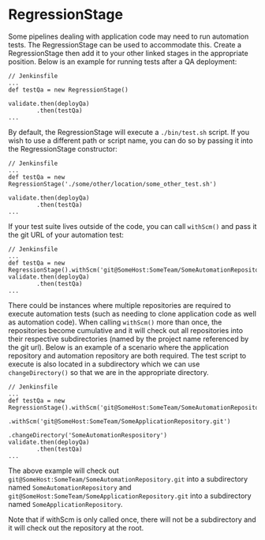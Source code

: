 # RegressionStage

Some pipelines dealing with application code may need to run automation tests. The RegressionStage can be used to accommodate this. Create a RegressionStage then add it to your other linked stages in the appropriate position. Below is an example for running tests after a QA deployment:
```
// Jenkinsfile
...
def testQa = new RegressionStage()

validate.then(deployQa)
        .then(testQa)
...
```

By default, the RegressionStage will execute a `./bin/test.sh` script. If you wish to use a different path or script name, you can do so by passing it into the RegressionStage constructor:
```
// Jenkinsfile
...
def testQa = new RegressionStage('./some/other/location/some_other_test.sh')

validate.then(deployQa)
        .then(testQa)
...
```

If your test suite lives outside of the code, you can call `withScm()` and pass it the git URL of your automation test:
```
// Jenkinsfile
...
def testQa = new RegressionStage().withScm('git@SomeHost:SomeTeam/SomeAutomationRepository.git')
validate.then(deployQa)
        .then(testQa)
...

```

There could be instances where multiple repositories are required to execute automation tests (such as needing to clone application code as well as automation code). When calling `withScm()` more than once, the repositories become cumulative and it will check out all repositories into their respective subdirectories (named by the project name referenced by the git url). Below is an example of a scenario where the application repository and automation repository are both required. The test script to execute is also located in a subdirectory which we can use `changeDirectory()` so that we are in the appropriate directory.

```
// Jenkinsfile
...
def testQa = new RegressionStage().withScm('git@SomeHost:SomeTeam/SomeAutomationRepository.git')
                                  .withScm('git@SomeHost:SomeTeam/SomeApplicationRepository.git')
                                  .changeDirectory('SomeAutomationRespository')
validate.then(deployQa)
        .then(testQa)
...
```
The above example will check out `git@SomeHost:SomeTeam/SomeAutomationRepository.git` into a subdirectory named `SomeAutomationRepository` and `git@SomeHost:SomeTeam/SomeApplicationRepository.git` into a subdirectory named `SomeApplicationRepository`.

Note that if withScm is only called once, there will not be a subdirectory and it will check out the repository at the root.


